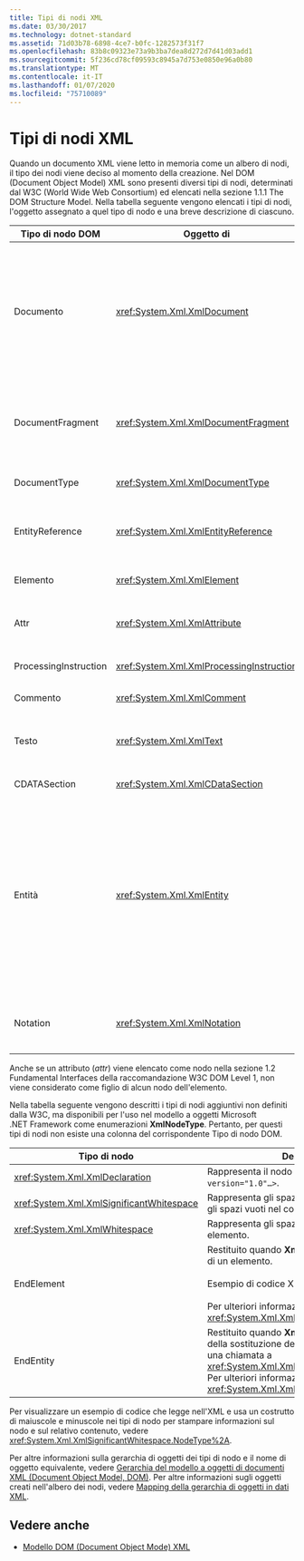 ```yaml
---
title: Tipi di nodi XML
ms.date: 03/30/2017
ms.technology: dotnet-standard
ms.assetid: 71d03b78-6898-4ce7-b0fc-1282573f31f7
ms.openlocfilehash: 83b8c09323e73a9b3ba7dea8d272d7d41d03add1
ms.sourcegitcommit: 5f236cd78cf09593c8945a7d753e0850e96a0b80
ms.translationtype: MT
ms.contentlocale: it-IT
ms.lasthandoff: 01/07/2020
ms.locfileid: "75710089"
---
```

# <a name="types-of-xml-nodes"></a>Tipi di nodi XML
Quando un documento XML viene letto in memoria come un albero di nodi, il tipo dei nodi viene deciso al momento della creazione. Nel DOM (Document Object Model) XML sono presenti diversi tipi di nodi, determinati dal W3C (World Wide Web Consortium) ed elencati nella sezione 1.1.1 The DOM Structure Model. Nella tabella seguente vengono elencati i tipi di nodi, l'oggetto assegnato a quel tipo di nodo e una breve descrizione di ciascuno.  
  
|Tipo di nodo DOM|Oggetto di|Descrizione|  
|-------------------|------------|-----------------|  
|Documento|<xref:System.Xml.XmlDocument>|Contenitore di tutti i nodi dell'albero, noto anche come livello radice del documento, che non corrisponde sempre all'elemento radice.|  
|DocumentFragment|<xref:System.Xml.XmlDocumentFragment>|Contenitore temporaneo di uno o più nodi senza alcuna struttura ad albero.|  
|DocumentType|<xref:System.Xml.XmlDocumentType>|Rappresenta il nodo `<!DOCTYPE…>`.|  
|EntityReference|<xref:System.Xml.XmlEntityReference>|Rappresenta il testo di riferimento all'entità non espanso.|  
|Elemento|<xref:System.Xml.XmlElement>|Rappresenta il nodo di un elemento.|  
|Attr|<xref:System.Xml.XmlAttribute>|Rappresenta un attributo di un elemento.|  
|ProcessingInstruction|<xref:System.Xml.XmlProcessingInstruction>|Nodo di istruzioni di elaborazione.|  
|Commento|<xref:System.Xml.XmlComment>|Nodo di tipo comment.|  
|Testo|<xref:System.Xml.XmlText>|Testo appartenente a un elemento o attributo.|  
|CDATASection|<xref:System.Xml.XmlCDataSection>|Rappresenta i CDATA.|  
|Entità|<xref:System.Xml.XmlEntity>|Rappresenta le dichiarazioni `<!ENTITY…>` in un documento XML, provenienti da un subset di DTD (Document Type Definition) interne o da DTD esterne ed entità dei parametri.|  
|Notation|<xref:System.Xml.XmlNotation>|Rappresenta una notazione dichiarata nella DTD.|  
  
 Anche se un attributo (*attr*) viene elencato come nodo nella sezione 1.2 Fundamental Interfaces della raccomandazione W3C DOM Level 1, non viene considerato come figlio di alcun nodo dell'elemento.  
  
 Nella tabella seguente vengono descritti i tipi di nodi aggiuntivi non definiti dalla W3C, ma disponibili per l'uso nel modello a oggetti Microsoft .NET Framework come enumerazioni **XmlNodeType**. Pertanto, per questi tipi di nodi non esiste una colonna del corrispondente Tipo di nodo DOM.  
  
|Tipo di nodo|Descrizione|  
|---------------|-----------------|  
|<xref:System.Xml.XmlDeclaration>|Rappresenta il nodo della dichiarazione `<?xml version="1.0"…>`.|  
|<xref:System.Xml.XmlSignificantWhitespace>|Rappresenta gli spazi vuoti significativi, ovvero gli spazi vuoti nel contenuto misto.|  
|<xref:System.Xml.XmlWhitespace>|Rappresenta gli spazi vuoti nel contenuto di un elemento.|  
|EndElement|Restituito quando **XmlReader** raggiunge la fine di un elemento.<br /><br /> Esempio di codice XML: **\</item>**<br /><br /> Per ulteriori informazioni, vedere <xref:System.Xml.XmlNodeType>.|  
|EndEntity|Restituito quando **XmlReader** raggiunge la fine della sostituzione dell'entità come risultato di una chiamata a <xref:System.Xml.XmlReader.ResolveEntity%2A>. Per ulteriori informazioni, vedere <xref:System.Xml.XmlNodeType>.|  
  
 Per visualizzare un esempio di codice che legge nell'XML e usa un costrutto di maiuscole e minuscole nei tipi di nodo per stampare informazioni sul nodo e sul relativo contenuto, vedere <xref:System.Xml.XmlSignificantWhitespace.NodeType%2A>.  
  
 Per altre informazioni sulla gerarchia di oggetti dei tipi di nodo e il nome di oggetto equivalente, vedere [Gerarchia del modello a oggetti di documenti XML (Document Object Model, DOM)](../../../../docs/standard/data/xml/xml-document-object-model-dom-hierarchy.md). Per altre informazioni sugli oggetti creati nell'albero dei nodi, vedere [Mapping della gerarchia di oggetti in dati XML](../../../../docs/standard/data/xml/mapping-the-object-hierarchy-to-xml-data.md).  
  
## <a name="see-also"></a>Vedere anche

- [Modello DOM (Document Object Mode) XML](../../../../docs/standard/data/xml/xml-document-object-model-dom.md)
